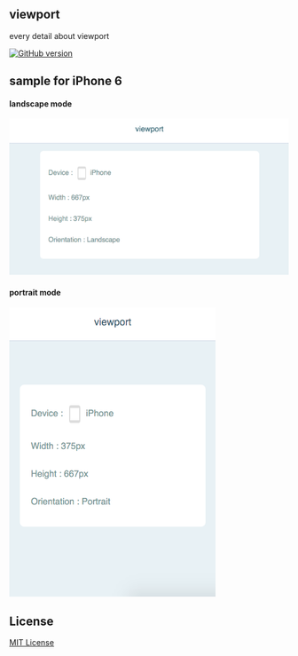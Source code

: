 ## viewport

every detail about viewport


[![GitHub version](https://badge.fury.io/gh/chetanraj%2Fviewport.svg)](https://badge.fury.io/gh/chetanraj%2Fviewport) 


## sample for iPhone 6

#### landscape mode

![Alt text](images/landscape.png)

#### portrait mode

![Alt text](images/portrait.png)

## License
[MIT License](LICENSE.md) 